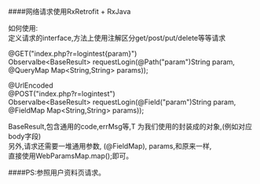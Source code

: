 ####网络请求使用RxRetrofit + RxJava

如何使用:  
定义请求的interface,方法上使用注解区分get/post/put/delete等等请求  


@GET("index.php?r=logintest{param}")  
Observalbe<BaseResult<T>> requestLogin(@Path("param")String param, @QueryMap Map<String,String> params));

@UrlEncoded  
@POST("index.php?r=logintest")  
Observalbe<BaseResult<T>> requestLogin(@Field("param")String param, @FieldMap Map<String,String> params));

BaseResult,包含通用的code,errMsg等,T 为我们使用的封装成的对象,(例如对应body字段)  
另外,请求还需要一堆通用参数, (@FieldMap), params,和原来一样,  
直接使用WebParamsMap.map();即可。  


####PS:参照用户资料页请求。

